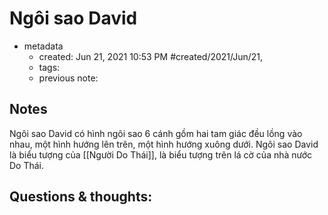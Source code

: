 # Ngôi sao David

- metadata
	- created: Jun 21, 2021 10:53 PM #created/2021/Jun/21,
	- tags:
	- previous note:

## Notes
Ngôi sao David có hình ngôi sao 6 cánh gồm hai tam giác đều lồng vào nhau, một hình hướng lên trên, một hình hướng xuông dưới. Ngôi sao David là biểu tượng của [[Người Do Thái]], là biểu tượng trên lá cờ của nhà nước Do Thái.

## Questions & thoughts:
